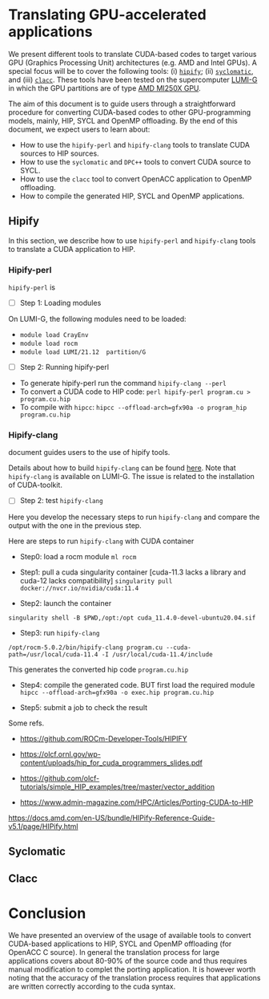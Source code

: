 # Translating GPU-accelerated applications

We present different tools to translate CUDA-based codes to target various GPU (Graphics Processing Unit) architectures (e.g. AMD and Intel GPUs). A special focus will be to cover the following tools: (i) [`hipify`](https://docs.amd.com/en-US/bundle/HIPify-Reference-Guide-v5.1/page/HIPify.html); (ii) [`syclomatic`](https://www.intel.com/content/www/us/en/developer/articles/technical/syclomatic-new-cuda-to-sycl-code-migration-tool.html#gs.o5pj6f), and (iii) [`clacc`](https://csmd.ornl.gov/project/clacc). These tools have been tested on the supercomputer [LUMI-G](https://lumi-supercomputer.eu/lumi_supercomputer/) in which the GPU partitions are of type [AMD MI250X GPU](https://www.amd.com/en/products/server-accelerators/instinct-mi250x).

The aim of this document is to guide users through a straightforward procedure for converting CUDA-based codes to other GPU-programming models, mainly, HIP, SYCL and OpenMP offloading. By the end of this document, we expect users to learn about:

- How to use the `hipify-perl` and `hipify-clang` tools to translate CUDA sources to HIP sources.
- How to use the `syclomatic` and `DPC++` tools to convert CUDA source to SYCL.
- How to use the `clacc` tool to convert OpenACC application to OpenMP offloading.
- How to compile the generated HIP, SYCL and OpenMP applications.

## Hipify 

In this section, we describe how to use `hipify-perl` and `hipify-clang` tools to translate a CUDA application to HIP.

### Hipify-perl

`hipify-perl` is 

- [ ] Step 1: Loading modules

On LUMI-G, the following modules need to be loaded:
- `module load CrayEnv`
- `module load rocm`
- `module load LUMI/21.12  partition/G`

- [ ] Step 2: Running hipify-perl

- To generate hipify-perl run the command `hipify-clang --perl`
- To convert a CUDA code to HIP code: `perl hipify-perl program.cu > program.cu.hip`
- To compile with `hipcc`: `hipcc --offload-arch=gfx90a -o program_hip program.cu.hip` 

### Hipify-clang

document guides users to the use of hipify tools.

Details about how to build `hipify-clang` can be found [here](https://github.com/ROCm-Developer-Tools/HIPIFY). Note that `hipify-clang` is available on LUMI-G. The issue is related to the installation of CUDA-toolkit.

- [ ] Step 2: test `hipify-clang`

Here you develop the necessary steps to run `hipify-clang` and compare the output with the one in the previous step.

Here are steps to run `hipify-clang` with CUDA container

- Step0: load a rocm module
`ml rocm`

- Step1: pull a cuda singularity container [cuda-11.3 lacks a library and cuda-12 lacks compatibility]
`singularity pull docker://nvcr.io/nvidia/cuda:11.4`

- Step2: launch the container

`singularity shell -B $PWD,/opt:/opt cuda_11.4.0-devel-ubuntu20.04.sif`

- Step3: run `hipify-clang`

`/opt/rocm-5.0.2/bin/hipify-clang program.cu --cuda-path=/usr/local/cuda-11.4 -I /usr/local/cuda-11.4/include`

This generates the converted hip code `program.cu.hip`

- Step4: compile the generated code. BUT first load the required module
`hipcc --offload-arch=gfx90a -o exec.hip program.cu.hip`

- Step5: submit a job to check the result

Some refs.

- https://github.com/ROCm-Developer-Tools/HIPIFY

- https://olcf.ornl.gov/wp-content/uploads/hip_for_cuda_programmers_slides.pdf

- https://github.com/olcf-tutorials/simple_HIP_examples/tree/master/vector_addition

- https://www.admin-magazine.com/HPC/Articles/Porting-CUDA-to-HIP

https://docs.amd.com/en-US/bundle/HIPify-Reference-Guide-v5.1/page/HIPify.html

## Syclomatic

## Clacc

# Conclusion

We have presented an overview of the usage of available tools to convert CUDA-based applications to HIP, SYCL and OpenMP offloading (for OpenACC C source). In general the translation process for large applications covers about 80-90% of the source code and thus requires manual modification to complet the porting application. It is however worth noting that the accuracy of the translation process requires that applications are written correctly according to the cuda syntax. 

